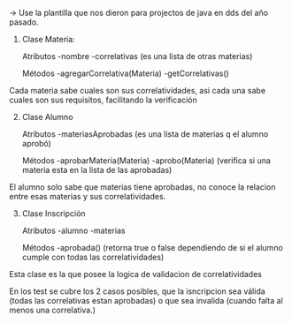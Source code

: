 
-> Use la plantilla que nos dieron para projectos de java en dds del año pasado. 

1) Clase Materia:

    Atributos
        -nombre 
        -correlativas (es una lista de otras materias)

    Métodos
        -agregarCorrelativa(Materia)
        -getCorrelativas()

Cada materia sabe cuales son sus correlatividades, asi cada una sabe cuales son sus requisitos, facilitando la verificación

2) Clase Alumno

    Atributos
        -materiasAprobadas (es una lista de materias q el alumno aprobó)

    Métodos
        -aprobarMateria(Materia) 
        -aprobo(Materia) (verifica si una materia esta en la lista de las aprobadas)

El alumno solo sabe que materias tiene aprobadas, no conoce la relacion entre esas materias y sus correlatividades.

3) Clase Inscripción

    Atributos
        -alumno
        -materias

    Métodos
        -aprobada() (retorna true o false dependiendo de si el alumno cumple con todas las correlatividades)

Esta clase es la que posee la logica de validacion de correlatividades

En los test se cubre los 2 casos posibles, que la isncripcion sea válida (todas las correlativas estan aprobadas) o que sea invalida (cuando falta al menos una correlativa.)

